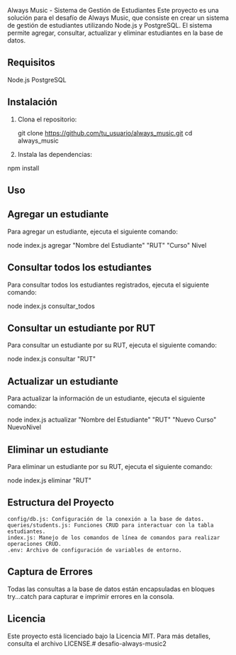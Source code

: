 Always Music - Sistema de Gestión de Estudiantes
Este proyecto es una solución para el desafío de Always Music, que consiste en crear un sistema de gestión de estudiantes utilizando Node.js y PostgreSQL. El sistema permite agregar, consultar, actualizar y eliminar estudiantes en la base de datos.

## Requisitos
Node.js
PostgreSQL
## Instalación
1. Clona el repositorio:

    git clone https://github.com/tu_usuario/always_music.git
    cd always_music

2. Instala las dependencias:

npm install

## Uso

## Agregar un estudiante
Para agregar un estudiante, ejecuta el siguiente comando:

node index.js agregar "Nombre del Estudiante" "RUT" "Curso" Nivel

## Consultar todos los estudiantes
Para consultar todos los estudiantes registrados, ejecuta el siguiente comando:

node index.js consultar_todos

## Consultar un estudiante por RUT
Para consultar un estudiante por su RUT, ejecuta el siguiente comando:

node index.js consultar "RUT"

## Actualizar un estudiante
Para actualizar la información de un estudiante, ejecuta el siguiente comando:

node index.js actualizar "Nombre del Estudiante" "RUT" "Nuevo Curso" NuevoNivel

## Eliminar un estudiante
Para eliminar un estudiante por su RUT, ejecuta el siguiente comando:

node index.js eliminar "RUT"

## Estructura del Proyecto
    config/db.js: Configuración de la conexión a la base de datos.
    queries/students.js: Funciones CRUD para interactuar con la tabla estudiantes.
    index.js: Manejo de los comandos de línea de comandos para realizar operaciones CRUD.
    .env: Archivo de configuración de variables de entorno.

## Captura de Errores
Todas las consultas a la base de datos están encapsuladas en bloques try...catch para capturar e imprimir errores en la consola.

## Licencia
Este proyecto está licenciado bajo la Licencia MIT. Para más detalles, consulta el archivo LICENSE.# desafio-always-music2
